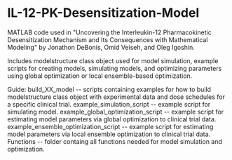 # IL-12-PK-Desensitization-Model
MATLAB code used in "Uncovering the Interleukin-12 Pharmacokinetic Desensitization Mechanism and Its Consequences with Mathematical Modeling" by Jonathon DeBonis, Omid Veiseh, and Oleg Igoshin.

Includes modelstructure class object used for model simulation, example scripts for creating models, simulating models, and optimizing parameters using global optimization or local ensemble-based optimization.

Guide:
build_XX_model -- scripts containing examples for how to build modelstructure class object with experimental data and dose schedules for a specific clinical trial.
example_simulation_script -- example script for simulating model.
example_global_optimization_script -- example script for estimating model parameters via global optimization to clinical trial data.
example_ensemble_optimization_script -- example script for estimating model parameters via local ensemble optimization to clinical trial data.
Functions -- folder containg all functions needed for model simulation and optimization.
